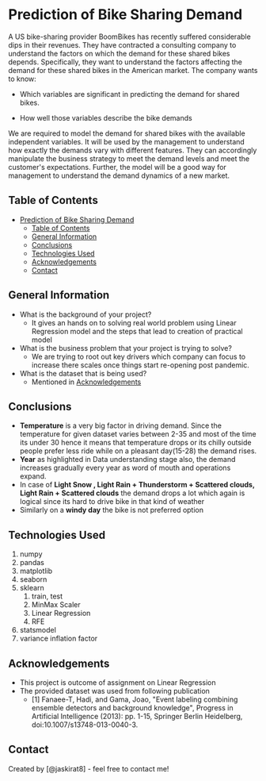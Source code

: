 # Prediction of Bike Sharing Demand

A US bike-sharing provider BoomBikes has recently suffered considerable dips in their revenues. They have contracted a consulting company to understand the factors on which the demand for these shared bikes depends. Specifically, they want to understand the factors affecting the demand for these shared bikes in the American market. The company wants to know:

- Which variables are significant in predicting the demand for shared bikes.  

- How well those variables describe the bike demands  

We are required to model the demand for shared bikes with the available independent variables. It will be used by the management to understand how exactly the demands vary with different features. They can accordingly manipulate the business strategy to meet the demand levels and meet the customer's expectations. Further, the model will be a good way for management to understand the demand dynamics of a new market.

## Table of Contents

- [Prediction of Bike Sharing Demand](#prediction-of-bike-sharing-demand)
  - [Table of Contents](#table-of-contents)
  - [General Information](#general-information)
  - [Conclusions](#conclusions)
  - [Technologies Used](#technologies-used)
  - [Acknowledgements](#acknowledgements)
  - [Contact](#contact)

## General Information

- What is the background of your project?
  - It gives an hands on to solving real world problem using Linear Regression model and the steps that lead to creation of practical model
- What is the business problem that your project is trying to solve?
  - We are trying to root out key drivers which company can focus to increase there scales once things start re-opening post pandemic.
- What is the dataset that is being used?
  - Mentioned in [Acknowledgements](#acknowledgements)

## Conclusions

- **Temperature** is a very big factor in driving demand. Since the temperature for given dataset varies between 2-35 and most of the time its under 30 hence it means that temperature drops or its chilly outside people prefer less ride while on a pleasant day(15-28) the demand rises.
- **Year** as highlighted in Data understanding stage also, the demand increases gradually every year as word of mouth and operations expand.
- In case of **Light Snow , Light Rain + Thunderstorm + Scattered clouds, Light Rain + Scattered clouds** the demand drops a lot which again is logical since its hard to drive bike in that kind of weather
- Similarly on a **windy day** the bike is not preferred option

## Technologies Used

1. numpy
2. pandas
3. matplotlib
4. seaborn
5. sklearn
   1) train, test
   2) MinMax Scaler
   3) Linear Regression
   4) RFE
6. statsmodel
7. variance inflation factor

## Acknowledgements

- This project is outcome of assignment on Linear Regression
- The provided dataset was used from following publication
  - [1] Fanaee-T, Hadi, and Gama, Joao, "Event labeling combining ensemble detectors and background knowledge", Progress in Artificial Intelligence (2013): pp. 1-15, Springer Berlin Heidelberg, doi:10.1007/s13748-013-0040-3.

## Contact

Created by [@jaskirat8] - feel free to contact me!
